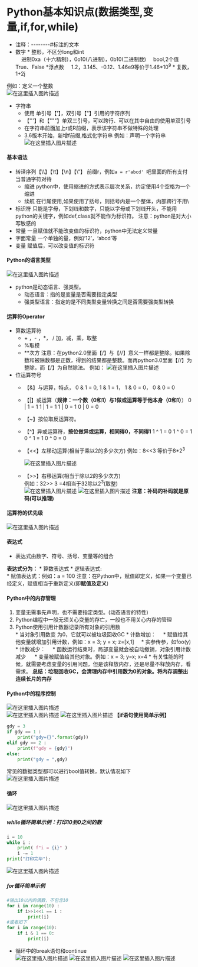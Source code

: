 # Python基本知识点(数据类型,变量,if,for,while)
* 注释：--------#标注的文本
* 数字
		*  整形，不区分long和int  
		&nbsp;&nbsp;&nbsp;&nbsp;进制0xa（十六精制），0o10(八进制)，0b10(二进制数)
		&nbsp;&nbsp;&nbsp;&nbsp;bool,2个值True、False
		*浮点数
		&nbsp;&nbsp;&nbsp;&nbsp;1.2，3.145、-0.12、1.46e9等价于1.46\*$10^{9}$
		* 复数，1+2j
				

例如：定义一个整数  
![在这里插入图片描述](https://img-blog.csdnimg.cn/20190323192723564.png)
* 字符串
	* 使用 单引号【'】，双引号【"】引用的字符序列
	* 【'''】和【"""】单双三引号，可以跨行、可以在其中自由的使用单双引号
	*  在字符串前面加上r或R前缀，表示该字符串不做特殊的处理
	*  3.6版本开始，新增f前缀,格式化字符串
例如：声明一个字符串
![在这里插入图片描述](https://img-blog.csdnimg.cn/20190323193816979.png)
#### 基本语法  
* 转译序列【\\\\】【\\t】【\\n】【\\"】 
			前缀r，例如````a = r'abcd' ````吧里面的所有支付当普通字符对待
	* 缩进
		python中，使用缩进的方式表示层次关系，约定使用4个空格为一个缩进
	* 续航
		在行尾使用\,如果使用了括号，则括号内是一个整体，内部跨行不用\
* 标识符
	只能是字母，下划线和数字，只能以字母或下划线开头，不能用python的关键字，例如def,class就不能作为标识符。
	注意：python是对大小写敏感的 
* 常量
	一旦赋值就不能改变值的标识符，python中无法定义常量
* 字面常量
	一个单独的量，例如‘12’，‘abcd’等
* 变量
	赋值后，可以改变值的标识符
#### Python的语言类型
![在这里插入图片描述](https://img-blog.csdnimg.cn/20190323202307767.png?x-oss-process=image/watermark,type_ZmFuZ3poZW5naGVpdGk,shadow_10,text_aHR0cHM6Ly9ibG9nLmNzZG4ubmV0L3UwMTMwMDg3OTU=,size_16,color_FFFFFF,t_70)
* python是动态语言、强类型。
	* 动态语言：指的是变量是否需要指定类型
	* 强类型语言：指定的是不同类型变量转换之间是否需要强类型转换
	
#### 运算符Operator
* 算数运算符
	* \+ ，\- ，\*， \/	加，减，乘，取整
	* %取模
	* **次方
注意：在python2.0里面【\/】与【//】意义一样都是整除。如果除数和被除数都是正数，得到的结果都是整数。而再python3.0里面【//】为整除，而【\/】为自然除法。
例如：
![在这里插入图片描述](https://img-blog.csdnimg.cn/2019032516034482.png)
* 位运算符号
	* 【&】与运算，特点，
			 0 & 1 = 0,
			 1 & 1 = 1，
			 1 & 0 = 0，
			 0 & 0 = 0
	* 【|】或运算（**规律：一个数（0和1）与1做或运算等于他本身（0和1）**）
			0 | 1 = 1
			1 | 1 = 1
			1 | 0 = 1
			0 | 0 = 0
	* 【~】按位取反运算符。
	* 【^】异或运算符，**按位做异或运算，相同得0，不同得1**
			1 ^ 1 = 0
			1 ^ 0 = 1
			0 ^ 1 = 1
			0 ^ 0 = 0
	* 【<<】左移动运算(相当于乘以2的多少次方)
		例如：8<<3 等价于8*$2^{3}$  
		
		![在这里插入图片描述](https://img-blog.csdnimg.cn/20190325161935407.png)
	* 【>>】右移运算(相当于除以2的多少次方)  
			例如：32>> 3 =4相当于32除以$2^{3}$(取整)  
![在这里插入图片描述](https://img-blog.csdnimg.cn/20190325165449242.png?x-oss-process=image/watermark,type_ZmFuZ3poZW5naGVpdGk,shadow_10,text_aHR0cHM6Ly9ibG9nLmNzZG4ubmV0L3UwMTMwMDg3OTU=,size_16,color_FFFFFF,t_70)
![在这里插入图片描述](https://img-blog.csdnimg.cn/20190323220113457.png?x-oss-process=image/watermark,type_ZmFuZ3poZW5naGVpdGk,shadow_10,text_aHR0cHM6Ly9ibG9nLmNzZG4ubmV0L3UwMTMwMDg3OTU=,size_16,color_FFFFFF,t_70) 
**注意：补码的补码就是原码(可以推理)**
#### 运算符的优先级
![在这里插入图片描述](https://img-blog.csdnimg.cn/20190324172134976.png?x-oss-process=image/watermark,type_ZmFuZ3poZW5naGVpdGk,shadow_10,text_aHR0cHM6Ly9ibG9nLmNzZG4ubmV0L3UwMTMwMDg3OTU=,size_16,color_FFFFFF,t_70)
#### 表达式
*	表达式由数字、符号、括号、变量等的组合  

**表达式分为：**
		* 算数表达式	
		*  逻辑表达式: 	 
		*  赋值表达式：例如：a = 100
注意：在Python中，赋值即定义，如果一个变量已经定义，赋值相当于重新定义(即**赋值及定义**)

#### Python中的内存管理
1. 变量无需事先声明，也不需要指定类型。(动态语言的特性)
2. Python编程中一般无须关心变量的存亡，一般也不用关心内存的管理
3. Python使用引用计数器记录所有对象的引用数  
		* 当对象引用数变 为0，它就可以被垃圾回收GC
		* 计数增加：
				&nbsp;&nbsp;&nbsp;&nbsp;* 赋值给其他变量就增加引用计数，例如：x = 3; y = x; z=[x,1]
				&nbsp;&nbsp;&nbsp;&nbsp;* 实参传参，如foo(y)
		* 计数减少：
				&nbsp;&nbsp;&nbsp;&nbsp;* 函数运行结束时，局部变量就会被自动撤销，对象引用计数减少
				&nbsp;&nbsp;&nbsp;&nbsp; * 变量被赋值给其他对象。例如：x = 3; y=x; x=4
		* 有关性能的时候，就需要考虑变量的引用问题，但是该释放内存，还是尽量不释放内存，看需求。
**总结：垃圾回收GC，会清理内存中引用数为0的对象。将内存调整出连续长片的内存**  
#### Python中的程序控制
![在这里插入图片描述](https://img-blog.csdnimg.cn/20190324185850682.png?x-oss-process=image/watermark,type_ZmFuZ3poZW5naGVpdGk,shadow_10,text_aHR0cHM6Ly9ibG9nLmNzZG4ubmV0L3UwMTMwMDg3OTU=,size_16,color_FFFFFF,t_70)  
![在这里插入图片描述](https://img-blog.csdnimg.cn/20190324192229470.png?x-oss-process=image/watermark,type_ZmFuZ3poZW5naGVpdGk,shadow_10,text_aHR0cHM6Ly9ibG9nLmNzZG4ubmV0L3UwMTMwMDg3OTU=,size_16,color_FFFFFF,t_70) 
![在这里插入图片描述](https://img-blog.csdnimg.cn/20190324194358123.png?x-oss-process=image/watermark,type_ZmFuZ3poZW5naGVpdGk,shadow_10,text_aHR0cHM6Ly9ibG9nLmNzZG4ubmV0L3UwMTMwMDg3OTU=,size_16,color_FFFFFF,t_70)
**【if语句使用简单示例】**
````python
gdy = 3 
if gdy == 1 :
    print("gdy={}".format(gdy))
elif gdy == 2 :
    print(f"gdy = {gdy}")
else:
    print("gdy = ",gdy)
````
常见的数据类型都可以进行bool值转换，默认情况如下  
![在这里插入图片描述](https://img-blog.csdnimg.cn/20190324191803583.png?x-oss-process=image/watermark,type_ZmFuZ3poZW5naGVpdGk,shadow_10,text_aHR0cHM6Ly9ibG9nLmNzZG4ubmV0L3UwMTMwMDg3OTU=,size_16,color_FFFFFF,t_70)
#### 循环
![在这里插入图片描述](https://img-blog.csdnimg.cn/20190324194756870.png?x-oss-process=image/watermark,type_ZmFuZ3poZW5naGVpdGk,shadow_10,text_aHR0cHM6Ly9ibG9nLmNzZG4ubmV0L3UwMTMwMDg3OTU=,size_16,color_FFFFFF,t_70)
##### while循环简单示例：打印10到0之间的数  
````python
i = 10
while i : 
    print( f"i = {i}" ) 
    i -= 1
print("打印完毕");
````  
![在这里插入图片描述](https://img-blog.csdnimg.cn/20190324200407302.png?x-oss-process=image/watermark,type_ZmFuZ3poZW5naGVpdGk,shadow_10,text_aHR0cHM6Ly9ibG9nLmNzZG4ubmV0L3UwMTMwMDg3OTU=,size_16,color_FFFFFF,t_70)
##### for循环简单示例
````python
#输出10以内的偶数，不包含10
for i in range(10) :
    if i>>1<<1 == i :
        print(i)
#或者如下
for i in range(10):
    if i & 1 == 0:
        print(i)
````  
* 循环中的break语句和continue  
![在这里插入图片描述](https://img-blog.csdnimg.cn/20190324210934800.png?x-oss-process=image/watermark,type_ZmFuZ3poZW5naGVpdGk,shadow_10,text_aHR0cHM6Ly9ibG9nLmNzZG4ubmV0L3UwMTMwMDg3OTU=,size_16,color_FFFFFF,t_70)
![在这里插入图片描述](https://img-blog.csdnimg.cn/20190324211337458.png?x-oss-process=image/watermark,type_ZmFuZ3poZW5naGVpdGk,shadow_10,text_aHR0cHM6Ly9ibG9nLmNzZG4ubmV0L3UwMTMwMDg3OTU=,size_16,color_FFFFFF,t_70)
![在这里插入图片描述](https://img-blog.csdnimg.cn/20190324211546635.png?x-oss-process=image/watermark,type_ZmFuZ3poZW5naGVpdGk,shadow_10,text_aHR0cHM6Ly9ibG9nLmNzZG4ubmV0L3UwMTMwMDg3OTU=,size_16,color_FFFFFF,t_70)
